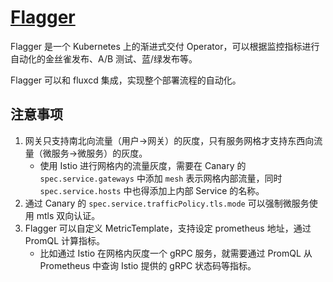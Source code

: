 # [Flagger](https://github.com/weaveworks/flagger)


Flagger 是一个 Kubernetes 上的渐进式交付 Operator，可以根据监控指标进行自动化的金丝雀发布、A/B 测试、蓝/绿发布等。

Flagger 可以和 fluxcd 集成，实现整个部署流程的自动化。


## 注意事项

1. 网关只支持南北向流量（用户->网关）的灰度，只有服务网格才支持东西向流量（微服务->微服务）的灰度。
    - 使用 Istio 进行网格内的流量灰度，需要在 Canary 的 `spec.service.gateways` 中添加 `mesh` 表示网格内部流量，同时 `spec.service.hosts` 中也得添加上内部 Service 的名称。
1. 通过 Canary 的 `spec.service.trafficPolicy.tls.mode` 可以强制微服务使用 mtls 双向认证。
1. Flagger 可以自定义 MetricTemplate，支持设定 prometheus 地址，通过 PromQL 计算指标。
    - 比如通过 Istio 在网格内灰度一个 gRPC 服务，就需要通过 PromQL 从 Prometheus 中查询 Istio 提供的 gRPC 状态码等指标。